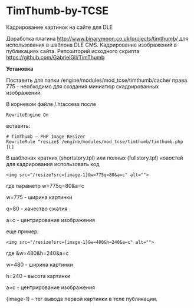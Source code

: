 # TimThumb-by-TCSE
Кадрирование картинок на сайте для DLE


Доработка плагина http://www.binarymoon.co.uk/projects/timthumb/  для использования в шаблона DLE CMS. Кадрирование изображений в публикациях сайта.
Репозиторий исходного скрипта https://github.com/GabrielGil/TimThumb

**Установка**

Поставить для папки /engine/modules/mod_tcse/timthumb/cache/ права 775 - необходимо для создания миниатюр скадрированных изображений.

В корневом файле /.htaccess
после

	RewriteEngine On


вставить:


	# TimThumb – PHP Image Resizer 
	RewriteRule ^resize$ /engine/modules/mod_tcse/timthumb/timthumb.php [L]



В шаблонах кратких (shortstory.tpl) или полных (fullstory.tpl) новостей для кадрирования использовать код

	<img src="/resize?src={image-1}&w=775q=80&a=c" alt="">


где параметр w=775q=80&a=c

w=775 - ширина картинки

q=80 - качество сжатия

a=c - центрирование изображения


еще пример: 

	<img src="/resize?src={image-1}&w=480&h=240&a=c" alt="">


где 
&w=480&h=240&a=c

w=480 - ширина картинки

h=240 - высота картинки

a=c - центрирование изображения

{image-1} - тег вывода первой картинки в теле публикации.

